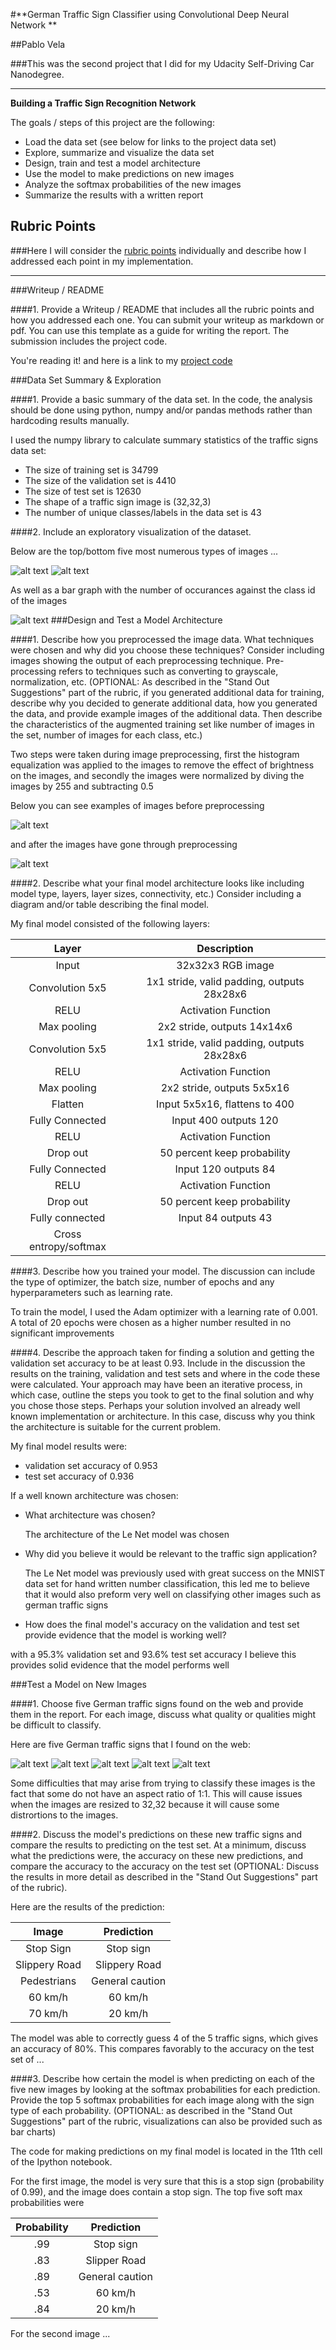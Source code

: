 #**German Traffic Sign Classifier using Convolutional Deep Neural Network ** 

##Pablo Vela

###This was the second project that I did for my Udacity Self-Driving Car Nanodegree. 

---

**Building a Traffic Sign Recognition Network**

The goals / steps of this project are the following:
* Load the data set (see below for links to the project data set)
* Explore, summarize and visualize the data set
* Design, train and test a model architecture
* Use the model to make predictions on new images
* Analyze the softmax probabilities of the new images
* Summarize the results with a written report


[//]: # (Image References)

[image1]: ./Images/BarChart.PNG "Bar Chart"
[image2]: ./Images/Top5.PNG "Top five"
[image3]: ./Images/Bottom5.PNG "Bottom Five"
[image4]: ./Images/before-preprocessing.PNG "before preprocessing"
[image5]: ./Images/after-preprocessing.PNG "after preprocessing"
[image6]: ./New_Traffic_Signs/3.jpg "new traffic signs"
[image7]: ./New_Traffic_Signs/4.jpg "before preprocessing"
[image8]: ./New_Traffic_Signs/14.jpg "before preprocessing"
[image9]: ./New_Traffic_Signs/23.jpg "before preprocessing"
[image10]: ./New_Traffic_Signs/27.jpg "before preprocessing"


## Rubric Points
###Here I will consider the [rubric points](https://review.udacity.com/#!/rubrics/481/view) individually and describe how I addressed each point in my implementation.  

---
###Writeup / README

####1. Provide a Writeup / README that includes all the rubric points and how you addressed each one. You can submit your writeup as markdown or pdf. You can use this template as a guide for writing the report. The submission includes the project code.

You're reading it! and here is a link to my [project code](https://github.com/pablovela5620/CarND-Traffic-Sign-Classifier-Project)

###Data Set Summary & Exploration

####1. Provide a basic summary of the data set. In the code, the analysis should be done using python, numpy and/or pandas methods rather than hardcoding results manually.

I used the numpy library to calculate summary statistics of the traffic
signs data set:

* The size of training set is 34799
* The size of the validation set is 4410
* The size of test set is 12630
* The shape of a traffic sign image is (32,32,3)
* The number of unique classes/labels in the data set is 43

####2. Include an exploratory visualization of the dataset.

Below are the top/bottom five most numerous types of images ...

![alt text][image2]
![alt text][image3]

As well as a bar graph with the number of occurances against the class id of the images

![alt text][image1]
###Design and Test a Model Architecture

####1. Describe how you preprocessed the image data. What techniques were chosen and why did you choose these techniques? Consider including images showing the output of each preprocessing technique. Pre-processing refers to techniques such as converting to grayscale, normalization, etc. (OPTIONAL: As described in the "Stand Out Suggestions" part of the rubric, if you generated additional data for training, describe why you decided to generate additional data, how you generated the data, and provide example images of the additional data. Then describe the characteristics of the augmented training set like number of images in the set, number of images for each class, etc.)

Two steps were taken during image preprocessing, first the histogram equalization was applied to the images 
to remove the effect of brightness on the images, and secondly the images were normalized by diving the images by 255 and 
subtracting 0.5

Below you can see examples of images before preprocessing

![alt text][image4]

and after the images have gone through preprocessing

![alt text][image5]
 

####2. Describe what your final model architecture looks like including model type, layers, layer sizes, connectivity, etc.) Consider including a diagram and/or table describing the final model.

My final model consisted of the following layers:

| Layer         		|     Description	        					| 
|:---------------------:|:---------------------------------------------:| 
| Input         		| 32x32x3 RGB image   							| 
| Convolution 5x5     	| 1x1 stride, valid padding, outputs 28x28x6 	|
| RELU					| Activation Function							|
| Max pooling	      	| 2x2 stride,  outputs 14x14x6 			    	|
| Convolution 5x5	    | 1x1 stride, valid padding, outputs 28x28x6    |
| RELU          		| Activation Function        					|
| Max pooling			| 2x2 stride,  outputs 5x5x16 					|
| Flatten				| Input 5x5x16, flattens to 400					|
| Fully Connected		| Input 400 outputs 120							|
| RELU					| Activation Function							|
| Drop out				| 50 percent keep probability					|
| Fully Connected		| Input 120 outputs 84							|
| RELU					| Activation Function							|
| Drop out				| 50 percent keep probability					|
| Fully connected		| Input 84 outputs 43							|
| Cross entropy/softmax	|												|


####3. Describe how you trained your model. The discussion can include the type of optimizer, the batch size, number of epochs and any hyperparameters such as learning rate.

To train the model, I used the Adam optimizer with a learning rate of 0.001. 
A total of 20 epochs were chosen as a higher number resulted in no significant improvements

####4. Describe the approach taken for finding a solution and getting the validation set accuracy to be at least 0.93. Include in the discussion the results on the training, validation and test sets and where in the code these were calculated. Your approach may have been an iterative process, in which case, outline the steps you took to get to the final solution and why you chose those steps. Perhaps your solution involved an already well known implementation or architecture. In this case, discuss why you think the architecture is suitable for the current problem.

My final model results were:
* validation set accuracy of 0.953 
* test set accuracy of 0.936

If a well known architecture was chosen:
* What architecture was chosen?

    The architecture of the Le Net model was chosen
* Why did you believe it would be relevant to the traffic sign application? 

    The Le Net model was previously used with
    great success on the MNIST data set for hand written number classification, this led me to believe that it would also preform
    very well on classifying other images such as german traffic signs
* How does the final model's accuracy on the validation and test set provide evidence that the model is working well?

with a 95.3% validation set and 93.6% test set accuracy I believe this provides solid evidence that the model performs well
 

###Test a Model on New Images

####1. Choose five German traffic signs found on the web and provide them in the report. For each image, discuss what quality or qualities might be difficult to classify.

Here are five German traffic signs that I found on the web:

![alt text][image6] ![alt text][image7] ![alt text][image8] 
![alt text][image9] ![alt text][image10]

Some difficulties that may arise from trying to classify these images is the fact that some do not have an aspect ratio of 1:1. This will cause issues
when the images are resized to 32,32 because it will cause some distrortions to the images.

####2. Discuss the model's predictions on these new traffic signs and compare the results to predicting on the test set. At a minimum, discuss what the predictions were, the accuracy on these new predictions, and compare the accuracy to the accuracy on the test set (OPTIONAL: Discuss the results in more detail as described in the "Stand Out Suggestions" part of the rubric).

Here are the results of the prediction:

| Image			        |     Prediction	        					| 
|:---------------------:|:---------------------------------------------:| 
| Stop Sign      		| Stop sign   									| 
| Slippery Road  		| Slippery Road									|
| Pedestrians			| General caution								|
| 60 km/h	      		| 60 km/h					 			    	|
| 70 km/h			    | 20 km/h      					       	    	|


The model was able to correctly guess 4 of the 5 traffic signs, which gives an accuracy of 80%. This compares favorably to the accuracy on the test set of ...

####3. Describe how certain the model is when predicting on each of the five new images by looking at the softmax probabilities for each prediction. Provide the top 5 softmax probabilities for each image along with the sign type of each probability. (OPTIONAL: as described in the "Stand Out Suggestions" part of the rubric, visualizations can also be provided such as bar charts)

The code for making predictions on my final model is located in the 11th cell of the Ipython notebook.

For the first image, the model is very sure that this is a stop sign (probability of 0.99), and the image does contain a stop sign. The top five soft max probabilities were

| Probability         	|     Prediction	        					| 
|:---------------------:|:---------------------------------------------:| 
| .99         			| Stop sign   									| 
| .83     				| Slipper Road									|
| .89					| General caution								|
| .53	      			| 60 km/h					 				    |
| .84				    | 20 km/h    							        |


For the second image ... 

